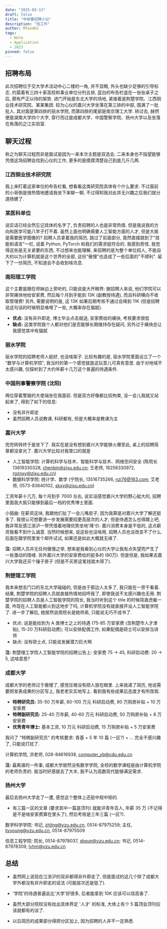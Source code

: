 ```yaml
---
date: "2025-03-13"
draft: false
title: "中研春招聘小记"
description: "找工作"
author: MTandHJ
tags:
  - Note
  - Application
  - 2023
pinned: false
---
```



## 招聘布局

此次招聘位于交大学术活动中心二楼的一角, 并不显眼, 外头也缺少足够的引导标志. 约莫着有三四十家高校和事业单位分列五排, 蓝白的布告栏竖在一张张桌子之后, 颇有严正以待的架势. 进门开始是东北大学的场地, 紧接着是荆楚学院、江西铜业技术研究院、某某集团. 较为心仪的嘉兴大学坐落在第三排的中部, 围满了一批批人. 其对面是第四排的丽水学院, 而第四排的尾部是南京理工大学. 转过去, 赫然便是湖南大学四个大字, 穿行而过是成都大学、中国警察学院、扬州大学以及坐落在角落的之江实验室.


## 聊天过程

称之为聊天过程而非是面试是因为一来本次主题是双选会, 二来本身也不指望能够凭借这场招聘会找到心仪的工作, 更多的是摸摸清楚自己到底几斤几两.

### 江西铜业技术研究院

我上来盯着这家单位的布告栏看, 想看看这类研究院具体有个什么要求. 不过面前的小哥倒是很热情地邀请我坐下来聊一聊, 不过得知我对此并无兴趣之后我们就分道扬镳了.


### 某医科单位

说实话已经全然忘记具体的名字了, 负责招聘的人也是非常热情. 但是我说我的方向和医学可能八竿子打不着. 虽然上面也明确需要人工智能方面的人才, 但是大抵是需要医学图像的? 招聘人员拿着我的简历, 跳过了前面部分, 竟然直接跳到了"技能和语言"一栏, 说着 Python, PyTorch 和我们的需求挺符合的. 我感到奇怪, 我觉得这些是无关紧要的东西, 不过想来也能理解, 来招聘的是为整个单位招人, 不能自大的以为计算机就是这个世界的全部, 这份"傲慢"也造成了一些后面的"不顺利". 留下了一份简历, 不知道会不会收到啥讯息.

### 南阳理工学院

这个主要是跟在师妹边上旁听的, 只能说是大开眼界: 据招聘人来说, 他们学院可以非常痛快地给安家费, 然后每个月到手能到 13K (副教授待遇), 而且科研横向不收取管理费! 另外, 需要说明的是, 这 13K 如果后期考核不通过会降到 11K (但是招聘说这句话的时候明显咯噔了一些, 大概率存在猫腻).

- **优点:** 没有非升即走, 博士毕业点击就送, 安家费给的痛快, 考核要求很低
- **缺点:** 这类学院我个人都对他们是否能够长期维持存在疑问, 另外过于痛快总让我感觉其中有猫腻


### 丽水学院

丽水学院的招聘老师人挺好, 也没啥架子. 比较有趣的是, 丽水学院里面设立了一个 "数学与计算机学院", 我当时的第一个感觉就是这玩意儿可真有意思. 由于对地域不太感兴趣, 仅探听到了大约年薪十几万这个普遍的待遇条件.


### 中国刑事警察学院 (沈阳)

两位穿着警服的大佬端坐在我面前. 但是双方好像都比较拘束, 没一会儿我就又站起来了, 得到了如下的信息:

- 没有非升即走
- 虽然招聘人员说教课, 科研都有, 但是大概率是教课为主

### 嘉兴大学

兜兜转转终于是坐下了. 我实在是没有想到嘉兴大学能够火爆至此, 桌上的招聘简章都没拿光了. 嘉兴大学比较对我胃口的就是

- 人工智能学院: 计算机科学与技术、智能科学与技术、网络空间安全 (陈院长 13819330328, chenbin@zjxu.edu.cn; 王老师, 18258330972, rgznxy@zjxu.edu.cn)
- 数据科学学院: 统计学、数学 (宁院长, 13516735266, nzj76@163.com; 艾老师, 0573-83640102, skxy@zjxu.edu.cn)

工资年薪十几万, 每个月到手 7000 左右, 说实话感觉嘉兴大学的野心挺大的, 招聘里面我大抵只能够到最后一档的优秀博士里面.

小插曲: 在薪资这块, 我跟他们扯了一会儿嘴皮子, 因为我算是对嘉兴大学了解还挺多了. 我很认可想要进一步发展需要招更高层次的人才, 但是待遇怎么也得跟上吧, 我非常反感江浙沪一带凭借着地理优势坐地'降'价. 嘉兴消费本身是不低的, 这点薪资我看不到什么诚意. 当然时候想来, 说这些也没啥用, 招聘人员也没改变不了什么. 后面在跟学院里发个邮件试试, 如果还是如此大概就无缘了.

**注:** 招聘人员并无任何傲慢之举, 想来是我看到心仪的大学让我有点失望而产生了一些激动的情绪. 另外嘉兴大学的安家费给的挺多的 (80万). 但是但是, 我如果去嘉兴大学我还买个锤子房子 (但是不买房这笔钱就木得了).


### 荆楚理工学院

我本来想去门口的东北大学碰碰的, 但是由于那边人太多了, 我只能在一旁干看着. 结果, 荆楚学院的招聘人员就直接热情地招呼我了, 即使我说不太感兴趣也无用. 荆楚学院的招聘人员是人工智能学院的院长, 我当时听到这个 title 的时候简直虎躯一震, 咋现在人工智能都火到这地步了吗, 计算机学院没有就直接开设人工智能学院了. 进一步了解后, 她居然说周院长是她师弟, 只能说无巧不成书了.

- 优点: 说是能给到为 A 类博士之上的待遇 (75-85 万安家费 (含荆楚市人才津贴), 15-20 万科研启动费); 可以安排配偶工作, 如果配偶是硕士可以安排当讲师
- 缺点: 没有硕士点, 只能说发展潜力巨大啊


**注:** 荆楚理工学院人工智能学院的招聘公告上: 安家费 75 -> 45, 科研启动费: 20 -> 5, 这啥意思?


### 成都大学

成都大学的老师过于傲慢了, 感觉压根没有把人放在眼里. 上来我递了简历, 他说需要把发表成果的分区写上, 我老老实实地写上. 看到我有些成果后态度才有所改观.

- **特聘研究员:** 35-50 万年薪, 80-100 万元 科研启动费, 80 万购房补贴 + 10 万安家费
- **特聘副研究员:** 25-40 万年薪, 40-60 万元 科研启动费, 50 万购房补贴 + 8 万安家费
- **优秀青年博士:** 基本工资, 10 万元 科研启动费, 15 万购房补贴 + 5 万安家费

我问了 "特聘副研究员" 的考核要求: 青基 + 5 年 10 篇 (一区?) + ...
完全不感兴趣了, 只能说打扰了.

计算机学院, 洪老师, 028-84616938, computer_yb@cdu.edu.cn

**注:** 最离谱的一件事, 成都大学居然没有数学学院, 全校的数学课程是由计算机学院的老师负责的. 我当时好感就去了大半, 我不认为高数现代能够满足需求.


### 扬州大学

最后去扬州大学走了一遭, 感觉这个整体上还挺中规中矩的.

- 有三篇一区的文章 (要求其中一篇是顶刊) 就能评青年百人, 年薪 35 万 (不记得是不是啥安家费算在里头了), 然后考核是三年三篇 (一区?).


数学科学学院: 书记, zhling@yzu.edu.cn, 0514-87975259; 主任, liyyoung@yzu.edu.cn, 0514-87975509

信息工程学院: 院长, 0514-87978037, xbsun@yzu.edu.cn; 书记, 0514-87978309, lvhm@yzu.edu.cn


## 总结

- 虽然网上说现在江浙沪的双非都得非升即走了, 但是面试的这几个除了成都大学外都没有非升即走的说法 (可能层次还是低了).

- '学院'的待遇普遍会比'大学'好很多, 后者能拿到 10K 应该可以烧高香了.

- 虽然大部分院校没有给出具体界定 '人才' 的标准, 大体上有个 5 篇顶会顶刊应该就都有的谈了.

- 以后简历的成果部分得把分区加上, 因为招聘的人并不一定熟悉.